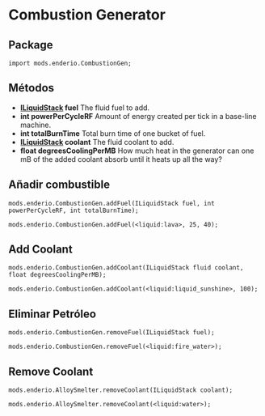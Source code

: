# Combustion Generator

## Package

`import mods.enderio.CombustionGen;`

## Métodos

- **[ILiquidStack](/Vanilla/Liquids/ILiquidStack/) fuel** The fluid fuel to add.
- **int powerPerCycleRF** Amount of energy created per tick in a base-line machine.
- **int totalBurnTime** Total burn time of one bucket of fuel.
- **[ILiquidStack](/Vanilla/Liquids/ILiquidStack/) coolant** The fluid coolant to add.
- **float degreesCoolingPerMB** How much heat in the generator can one mB of the added coolant absorb until it heats up all the way?

## Añadir combustible

```zenscript
mods.enderio.CombustionGen.addFuel(ILiquidStack fuel, int powerPerCycleRF, int totalBurnTime);

mods.enderio.CombustionGen.addFuel(<liquid:lava>, 25, 40);
```

## Add Coolant

```zenscript
mods.enderio.CombustionGen.addCoolant(ILiquidStack fluid coolant, float degreesCoolingPerMB);

mods.enderio.CombustionGen.addCoolant(<liquid:liquid_sunshine>, 100);
```

## Eliminar Petróleo

```zenscript
mods.enderio.CombustionGen.removeFuel(ILiquidStack fuel);

mods.enderio.CombustionGen.removeFuel(<liquid:fire_water>);
```

## Remove Coolant

```zenscript
mods.enderio.AlloySmelter.removeCoolant(ILiquidStack coolant);

mods.enderio.AlloySmelter.removeCoolant(<liquid:water>);
```